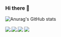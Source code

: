 ### Hi there 👋

![Anurag's GitHub stats](https://github-readme-stats.vercel.app/api?username=Cube707&show_icons=true&theme=merko)

<a href="#">
  <img align="center" src="https://github-readme-stats.vercel.app/api?username=Cube707&show_icons=true&line_height=27&count_private=true&title_color=ffffff&text_color=c9cacc&icon_color=2bbc8a&bg_color=1d1f21" />
</a>
<a href="#">
  <img align="center" src="https://github-readme-stats.vercel.app/api/top-langs/?username=Cube707&hide=java,html,tex&title_color=ffffff&text_color=c9cacc&icon_color=2bbc8a&bg_color=1d1f21&langs_count=3" />
</a>

<img align="center" src="https://github-readme-stats.vercel.app/api?username=Cube707&show_icons=true&line_height=27&count_private=true&title_color=00e572&text_color=b8ccb8&icon_color=00ff00&bg_color=222622" />

<img align="center" src="https://github-readme-stats.vercel.app/api/top-langs/?username=Cube707&hide=html,tex&langs_count=3&title_color=00e572&text_color=b8ccb8&icon_color=2bbc8a&bg_color=222622" />

<!--
**Cube707/Cube707** is a ✨ _special_ ✨ repository because its `README.md` (this file) appears on your GitHub profile.

Here are some ideas to get you started:

- 🔭 I’m currently working on ...
- 🌱 I’m currently learning ...
- 👯 I’m looking to collaborate on ...
- 🤔 I’m looking for help with ...
- 💬 Ask me about ...
- 📫 How to reach me: ...
- 😄 Pronouns: ...
- ⚡ Fun fact: ...

more ideas:
- <https://github.com/DenverCoder1/readme-typing-svg>

-->
